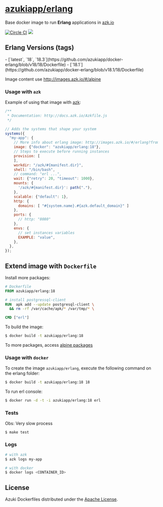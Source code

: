 [azukiapp/erlang](http://images.azk.io/#/erlang)
==================

Base docker image to run **Erlang** applications in [azk.io][azk]

[![Circle CI][circleci-badge]][circleci]
[![][imagelayers-badge]][imagelayers]

Erlang Versions (tags)
---

<versions>
- [`latest`, `18`, `18.3`](https://github.com/azukiapp/docker-erlang/blob/v18/18/Dockerfile)
-                 [`18.1`](https://github.com/azukiapp/docker-erlang/blob/v18.1/18/Dockerfile)
</versions>

Image content use http://images.azk.io/#/alpine

### Usage with `azk`

Example of using that image with [azk][azk]:

```js
/**
 * Documentation: http://docs.azk.io/Azkfile.js
 */

// Adds the systems that shape your system
systems({
  "my-app": {
    // More info about erlang image: http://images.azk.io/#/erlang?from=images-azkfile-erlang
    image: {"docker": "azukiapp/erlang:18"},
    // Steps to execute before running instances
    provision: [
    ],
    workdir: "/azk/#{manifest.dir}",
    shell: "/bin/bash",
    // command: "erl ...",
    wait: {"retry": 20, "timeout": 1000},
    mounts: {
      '/azk/#{manifest.dir}': path("."),
    },
    scalable: {"default": 1},
    http: {
      domains: [ "#{system.name}.#{azk.default_domain}" ]
    },
    ports: {
      // http: "8080"
    },
    envs: {
      // set instances variables
      EXAMPLE: "value",
    },
  },
});
```

## Extend image with `Dockerfile`

Install more packages:

```dockerfile
# Dockerfile
FROM azukiapp/erlang:18

# install postgressql-client
RUN  apk add --update postgresql-client \
  && rm -rf /var/cache/apk/* /var/tmp/* \

CMD ["erl"]
```

To build the image:

```sh
$ docker build -t azukiapp/erlang:18
```

To more packages, access [alpine packages][alpine-packages]

### Usage with `docker`

To create the image `azukiapp/erlang`, execute the following command on the erlang folder:

```sh
$ docker build -t azukiapp/erlang:18 18
```

To run erl console:

```sh
$ docker run -d -t -i azukiapp/erlang:18 erl
```

### Tests

Obs: Very slow process

```
$ make test
```

### Logs

```sh
# with azk
$ azk logs my-app

# with docker
$ docker logs <CONTAINER_ID>
```

## License

Azuki Dockerfiles distributed under the [Apache License][license].

[azk]: http://azk.io
[alpine-packages]: http://pkgs.alpinelinux.org/

[issues]: https://github.com/azukiapp/docker-erlang/issues

[circleci]: https://circleci.com/gh/azukiapp/docker-erlang
[circleci-badge]: https://circleci.com/gh/azukiapp/docker-erlang.svg?style=svg

[imagelayers]: https://imagelayers.io/?images=azukiapp/erlang:latest,azukiapp/erlang:18,azukiapp/erlang:18.1
[imagelayers-badge]: https://imagelayers.io/badge/azukiapp/erlang:latest.svg

[license]: https://github.com/azukiapp/docker-erlang/blob/master/LICENSE
